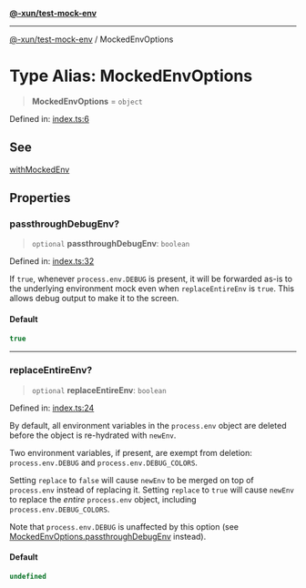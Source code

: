 [**@-xun/test-mock-env**](../README.md)

***

[@-xun/test-mock-env](../README.md) / MockedEnvOptions

# Type Alias: MockedEnvOptions

> **MockedEnvOptions** = `object`

Defined in: [index.ts:6](https://github.com/Xunnamius/test-utils/blob/8d3fa611b2ab0b44dbc418bb2b1ae7e73693696a/packages/test-mock-env/src/index.ts#L6)

## See

[withMockedEnv](../functions/withMockedEnv.md)

## Properties

### passthroughDebugEnv?

> `optional` **passthroughDebugEnv**: `boolean`

Defined in: [index.ts:32](https://github.com/Xunnamius/test-utils/blob/8d3fa611b2ab0b44dbc418bb2b1ae7e73693696a/packages/test-mock-env/src/index.ts#L32)

If `true`, whenever `process.env.DEBUG` is present, it will be forwarded
as-is to the underlying environment mock even when `replaceEntireEnv` is
`true`. This allows debug output to make it to the screen.

#### Default

```ts
true
```

***

### replaceEntireEnv?

> `optional` **replaceEntireEnv**: `boolean`

Defined in: [index.ts:24](https://github.com/Xunnamius/test-utils/blob/8d3fa611b2ab0b44dbc418bb2b1ae7e73693696a/packages/test-mock-env/src/index.ts#L24)

By default, all environment variables in the `process.env` object are
deleted before the object is re-hydrated with `newEnv`.

Two environment variables, if present, are exempt from deletion:
`process.env.DEBUG` and `process.env.DEBUG_COLORS`.

Setting `replace` to `false` will cause `newEnv` to be merged on top of
`process.env` instead of replacing it. Setting `replace` to `true` will
cause `newEnv` to replace the _entire_ `process.env` object, including
`process.env.DEBUG_COLORS`.

Note that `process.env.DEBUG` is unaffected by this option (see
[MockedEnvOptions.passthroughDebugEnv](#passthroughdebugenv) instead).

#### Default

```ts
undefined
```
